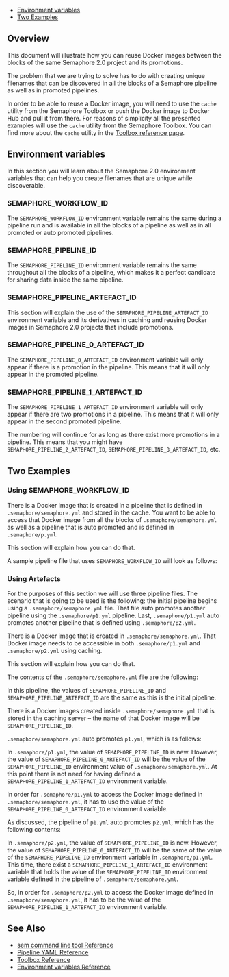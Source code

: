 * [Environment variables](#environment-variables)
* [Two Examples](#two-examples)

## Overview

This document will illustrate how you can reuse Docker images between the
blocks of the same Semaphore 2.0 project and its promotions.

The problem that we are trying to solve has to do with creating unique
filenames that can be discovered in all the blocks of a Semaphore pipeline as
well as in promoted pipelines.

In order to be able to reuse a Docker image, you will need to use the `cache`
utility from the Semaphore Toolbox or push the Docker image to Docker Hub and
pull it from there. For reasons of simplicity all the presented examples will
use the `cache` utility from the Semaphore Toolbox. You can find more about
the `cache` utility in the
[Toolbox reference page](https://docs.semaphoreci.com/article/54-toolbox-reference).

## Environment variables

In this section you will learn about the Semaphore 2.0 environment variables
that can help you create filenames that are unique while discoverable.

### SEMAPHORE\_WORKFLOW\_ID

The `SEMAPHORE_WORKFLOW_ID` environment variable remains the same during
a pipeline run and is available in all the blocks of a pipeline as well as in
all promoted or auto promoted pipelines.

### SEMAPHORE\_PIPELINE\_ID

The `SEMAPHORE_PIPELINE_ID` environment variable remains the same throughout
all the blocks of a pipeline, which makes it a perfect candidate for sharing
data inside the same pipeline.

### SEMAPHORE\_PIPELINE\_ARTEFACT_ID

This section will explain the use of the `SEMAPHORE_PIPELINE_ARTEFACT_ID` environment
variable and its derivatives in caching and reusing Docker images in Semaphore
2.0 projects that include promotions.


### SEMAPHORE\_PIPELINE\_0\_ARTEFACT\_ID

The `SEMAPHORE_PIPELINE_0_ARTEFACT_ID` environment variable will only appear if
there is a promotion in the pipeline. This means that it will only appear in
the promoted pipeline.

### SEMAPHORE\_PIPELINE\_1\_ARTEFACT\_ID

The `SEMAPHORE_PIPELINE_1_ARTEFACT_ID` environment variable will only appear if
there are two promotions in a pipeline. This means that it will only appear in
the second promoted pipeline.

The numbering will continue for as long as there exist more promotions in a
pipeline. This means that you might have `SEMAPHORE_PIPELINE_2_ARTEFACT_ID`,
`SEMAPHORE_PIPELINE_3_ARTEFACT_ID`, etc.


## Two Examples


### Using SEMAPHORE\_WORKFLOW\_ID

There is a Docker image that is created in a pipeline that is defined in
`.semaphore/semaphore.yml` and stored in the cache. You want to be able
to access that Docker image from all the blocks of `.semaphore/semaphore.yml`
as well as a pipeline that is auto promoted and is defined in `.semaphore/p.yml`.

This section will explain how you can do that.

A sample pipeline file that uses `SEMAPHORE_WORKFLOW_ID` will look as follows:


### Using Artefacts

For the purposes of this section we will use three pipeline files. The scenario
that is going to be used is the following: the initial pipeline begins using a
`.semaphore/semaphore.yml` file. That file auto promotes another pipeline using
the `.semaphore/p1.yml` pipeline. Last, `.semaphore/p1.yml` auto promotes another
pipeline that is defined using `.semaphore/p2.yml`.

There is a Docker image that is created in `.semaphore/semaphore.yml`. That
Docker image needs to be accessible in both `.semaphore/p1.yml` and
`.semaphore/p2.yml` using caching.

This section will explain how you can do that.

The contents of the `.semaphore/semaphore.yml` file are the following:


In this pipeline, the values of `SEMAPHORE_PIPELINE_ID` and
`SEMAPHORE_PIPELINE_ARTEFACT_ID` are the same as this is the initial
pipeline.

There is a Docker images created inside `.semaphore/semaphore.yml` that is
stored in the caching server – the name of that Docker image will be
`SEMAPHORE_PIPELINE_ID`.


`.semaphore/semaphore.yml` auto promotes `p1.yml`, which is as follows:


In `.semaphore/p1.yml`, the value of `SEMAPHORE_PIPELINE_ID` is new. However,
the value of `SEMAPHORE_PIPELINE_0_ARTEFACT_ID` will be the value of the
`SEMAPHORE_PIPELINE_ID` environment value of `.semaphore/semaphore.yml`.
At this point there is not need for having defined a
`SEMAPHORE_PIPELINE_1_ARTEFACT_ID` environment variable.

In order for `.semaphore/p1.yml` to access the Docker image defined in 
`.semaphore/semaphore.yml`, it has to use the value of the
`SEMAPHORE_PIPELINE_0_ARTEFACT_ID` environment variable.

As discussed, the pipeline of `p1.yml` auto promotes `p2.yml`, which has the
following contents:

In `.semaphore/p2.yml`, the value of `SEMAPHORE_PIPELINE_ID` is new. However,
the value of `SEMAPHORE_PIPELINE_0_ARTEFACT_ID` will be the same of the value
of the `SEMAPHORE_PIPELINE_ID` environment variable in `.semaphore/p1.yml`.
This time, there exist a `SEMAPHORE_PIPELINE_1_ARTEFACT_ID` environment variable
that holds the value of the `SEMAPHORE_PIPELINE_ID` environment variable defined
in the pipeline of `.semaphore/semaphore.yml`.

So, in order for `.semaphore/p2.yml` to access the Docker image defined in
`.semaphore/semaphore.yml`, it has to be the value of the
`SEMAPHORE_PIPELINE_1_ARTEFACT_ID` environment variable.

## See Also

* [sem command line tool Reference](https://docs.semaphoreci.com/article/53-sem-reference)
* [Pipeline YAML Reference](https://docs.semaphoreci.com/article/50-pipeline-yaml)
* [Toolbox Reference](https://docs.semaphoreci.com/article/54-toolbox-reference)
* [Environment variables Reference](https://docs.semaphoreci.com/article/12-environment-variables)

